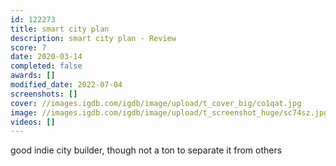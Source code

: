 ```yaml
---
id: 122273
title: smart city plan
description: smart city plan - Review
score: 7
date: 2020-03-14
completed: false
awards: []
modified_date: 2022-07-04
screenshots: []
cover: //images.igdb.com/igdb/image/upload/t_cover_big/co1qat.jpg
image: //images.igdb.com/igdb/image/upload/t_screenshot_huge/sc74sz.jpg
videos: []
---
```

good indie city builder, though not a ton to separate it from others